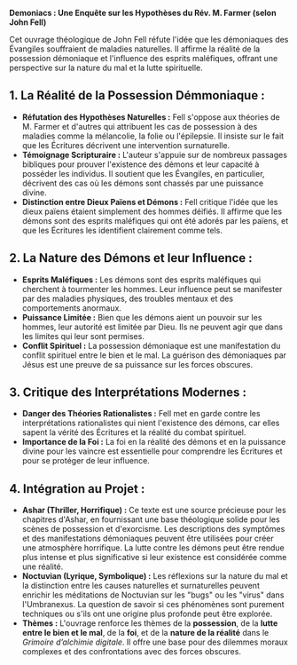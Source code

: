 **Demoniacs : Une Enquête sur les Hypothèses du Rév. M. Farmer (selon John Fell)**

Cet ouvrage théologique de John Fell réfute l'idée que les démoniaques des Évangiles souffraient de maladies naturelles. Il affirme la réalité de la possession démoniaque et l'influence des esprits maléfiques, offrant une perspective sur la nature du mal et la lutte spirituelle.

## 1. La Réalité de la Possession Démmoniaque :

*   **Réfutation des Hypothèses Naturelles :** Fell s'oppose aux théories de M. Farmer et d'autres qui attribuent les cas de possession à des maladies comme la mélancolie, la folie ou l'épilepsie. Il insiste sur le fait que les Écritures décrivent une intervention surnaturelle.
*   **Témoignage Scripturaire :** L'auteur s'appuie sur de nombreux passages bibliques pour prouver l'existence des démons et leur capacité à posséder les individus. Il soutient que les Évangiles, en particulier, décrivent des cas où les démons sont chassés par une puissance divine.
*   **Distinction entre Dieux Païens et Démons :** Fell critique l'idée que les dieux païens étaient simplement des hommes déifiés. Il affirme que les démons sont des esprits maléfiques qui ont été adorés par les païens, et que les Écritures les identifient clairement comme tels.

## 2. La Nature des Démons et leur Influence :

*   **Esprits Maléfiques :** Les démons sont des esprits maléfiques qui cherchent à tourmenter les hommes. Leur influence peut se manifester par des maladies physiques, des troubles mentaux et des comportements anormaux.
*   **Puissance Limitée :** Bien que les démons aient un pouvoir sur les hommes, leur autorité est limitée par Dieu. Ils ne peuvent agir que dans les limites qui leur sont permises.
*   **Conflit Spirituel :** La possession démoniaque est une manifestation du conflit spirituel entre le bien et le mal. La guérison des démoniaques par Jésus est une preuve de sa puissance sur les forces obscures.

## 3. Critique des Interprétations Modernes :

*   **Danger des Théories Rationalistes :** Fell met en garde contre les interprétations rationalistes qui nient l'existence des démons, car elles sapent la vérité des Écritures et la réalité du combat spirituel.
*   **Importance de la Foi :** La foi en la réalité des démons et en la puissance divine pour les vaincre est essentielle pour comprendre les Écritures et pour se protéger de leur influence.

## 4. Intégration au Projet :

*   **Ashar (Thriller, Horrifique) :** Ce texte est une source précieuse pour les chapitres d'Ashar, en fournissant une base théologique solide pour les scènes de possession et d'exorcisme. Les descriptions des symptômes et des manifestations démoniaques peuvent être utilisées pour créer une atmosphère horrifique. La lutte contre les démons peut être rendue plus intense et plus significative si leur existence est considérée comme une réalité.
*   **Noctuvian (Lyrique, Symbolique) :** Les réflexions sur la nature du mal et la distinction entre les causes naturelles et surnaturelles peuvent enrichir les méditations de Noctuvian sur les "bugs" ou les "virus" dans l'Umbranexus. La question de savoir si ces phénomènes sont purement techniques ou s'ils ont une origine plus profonde peut être explorée.
*   **Thèmes :** L'ouvrage renforce les thèmes de la **possession**, de la **lutte entre le bien et le mal**, de la **foi**, et de la **nature de la réalité** dans le *Grimoire d’alchimie digitale*. Il offre une base pour des dilemmes moraux complexes et des confrontations avec des forces obscures.